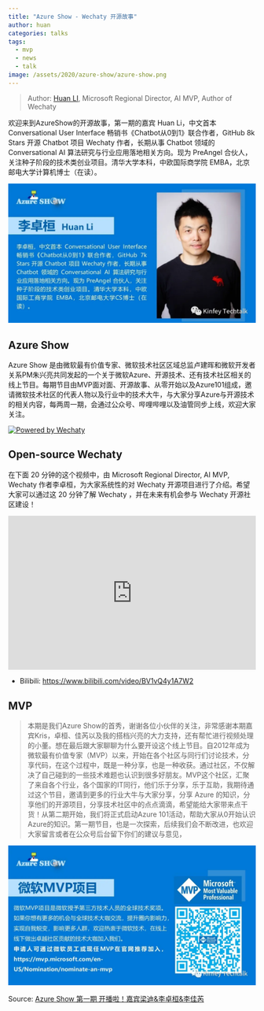 ```yaml
---
title: "Azure Show - Wechaty 开源故事"
author: huan
categories: talks
tags:
  - mvp
  - news
  - talk
image: /assets/2020/azure-show/azure-show.png
---
```


> Author: [Huan LI](https://github.com/huan), Microsoft Regional Director, AI MVP, Author of Wechaty

欢迎来到AzureShow的开源故事，第一期的嘉宾 Huan Li，中文首本 Conversational User Interface 畅销书《Chatbot从0到1》联合作者，GitHub 8k Stars 开源 Chatbot 项目 Wechaty 作者，长期从事 Chatbot 领域的 Conversational AI 算法研究与行业应用落地相关方向。现为 PreAngel 合伙人，关注种子阶段的技术类创业项目。清华大学本科，中欧国际商学院 EMBA，北京邮电大学计算机博士（在读）。

<!--more-->

![huan](/assets/2020/azure-show/azure-show-huan.png)

## Azure Show

Azure Show 是由微软最有价值专家、微软技术社区区域总监卢建晖和微软开发者关系PM朱兴亮共同发起的一个关于微软Azure、开源技术、还有技术社区相关的线上节目。每期节目由MVP面对面、开源故事、从零开始以及Azure101组成，邀请微软技术社区的代表人物以及行业中的技术大牛，与大家分享Azure与开源技术的相关内容，每两周一期，会通过公众号、哔哩哔哩以及油管同步上线，欢迎大家关注。

[![Powered by Wechaty](https://img.shields.io/badge/Powered%20By-Wechaty-brightgreen.svg)](https://github.com/Wechaty/wechaty)

## Open-source Wechaty

在下面 20 分钟的这个视频中，由 Microsoft Regional Director, AI MVP, Wechaty 作者李卓桓，为大家系统性的对 Wechaty 开源项目进行了介绍。希望大家可以通过这 20 分钟了解 Wechaty ，并在未来有机会参与 Wechaty 开源社区建设！

<div class="video-container" style="
    position: relative;
    padding-bottom:56.25%;
    padding-top:30px;
    height:0;
    overflow:hidden;
">
<iframe
  src="https://www.youtube.com/embed/YZ130iwcNSE"
  width="560"
  height="315"
  frameborder="0"
  allowfullscreen=""
  style="
    position: absolute;
    top:0;
    left:0;
    width:100%;
    height:100%;
"></iframe></div>

- Bilibili: <https://www.bilibili.com/video/BV1vQ4y1A7W2>

## MVP

> 本期是我们Azure Show的首秀，谢谢各位小伙伴的关注，非常感谢本期嘉宾Kris，卓桓、佳芮以及我的搭档兴亮的大力支持，还有帮忙进行视频处理的小董。想在最后跟大家聊聊为什么要开设这个线上节目。自2012年成为微软最有价值专家（MVP）以来，开始在各个社区与同行们讨论技术，分享代码，在这个过程中，既是一种分享，也是一种收获。通过社区，不仅解决了自己碰到的一些技术难题也认识到很多好朋友。MVP这个社区，汇聚了来自各个行业，各个国家的IT同行，他们乐于分享，乐于互助，我期待通过这个节目，邀请到更多的行业大牛与大家分享，分享 Azure 的知识，分享他们的开源项目，分享技术社区中的点点滴滴，希望能给大家带来点干货！从第二期开始，我们将正式启动Azure 101活动，帮助大家从0开始认识Azure的知识。第一期节目，也是一次探索，后续我们会不断改进，也欢迎大家留言或者在公众号后台留下你们的建议与意见，

![huan](/assets/2020/azure-show/azure-show-mvp.png)

Source: [Azure Show 第一期 开播啦！嘉宾梁迪&李卓桓&李佳芮](https://mp.weixin.qq.com/s/szB4YSEAJZxDLSNZr-_3Sw)
